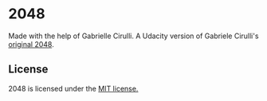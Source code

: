 # 2048
Made with the help of Gabrielle Cirulli.
A Udacity version of Gabriele Cirulli's [original 2048](http://gabrielecirulli.github.io/2048/). 

## License
2048 is licensed under the [MIT license.](https://github.com/gabrielecirulli/2048/blob/master/LICENSE.txt)

